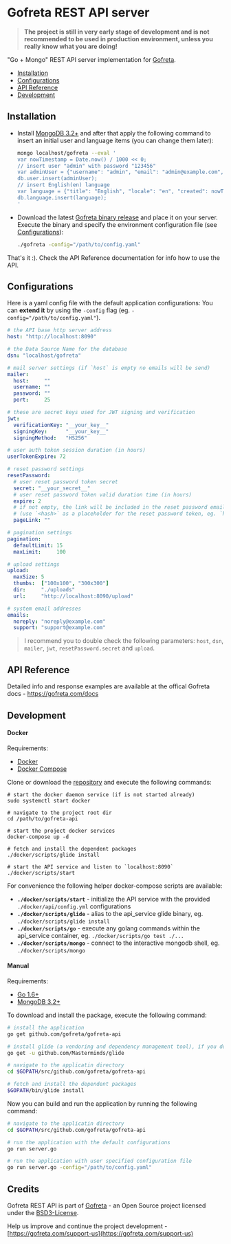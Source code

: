 Gofreta REST API server
======================================================================

> **The project is still in very early stage of development and is not recommended to be used in production environment, unless you really know what you are doing!**

"Go + Mongo" REST API server implementation for [Gofreta](https://gofreta.com).

- [Installation](#installation)
- [Configurations](#configurations)
- [API Reference](#api-reference)
- [Development](#development)

## Installation

- Install [MongoDB 3.2+](https://www.mongodb.com/download-center?jmp=nav#community) and after that apply the following command to insert an initial user and language items (you can change them later):
  ```bash
  mongo localhost/gofreta --eval '
  var nowTimestamp = Date.now() / 1000 << 0;
  // insert user "admin" with password "123456"
  var adminUser = {"username": "admin", "email": "admin@example.com", "status": "active", "password_hash": "$2a$12$rdX7N6gpAzKJ/7DzCMyVdeRaTUv6faL6GxhTODzlJcuDHRf4hedoO", "reset_password_hash": "", "access": {"user": ["index", "view", "create", "update", "delete"], "key": ["index", "view", "create", "update", "delete"], "language": ["create", "update", "delete"], "media": ["index", "view", "upload", "update", "delete", "replace"], "collection": ["index", "view", "create", "update", "delete"]}, "created": nowTimestamp, "modified": nowTimestamp};
  db.user.insert(adminUser);
  // insert English(en) language
  var language = {"title": "English", "locale": "en", "created": nowTimestamp, "modified": nowTimestamp};
  db.language.insert(language);
  '
  ```

- Download the latest [Gofreta binary release](https://github.com/gofreta/gofreta-api/releases) and place it on your server.
  Execute the binary and specify the environment configuration file (see [Configurations](#configurations)):
  ```bash
  ./gofreta -config="/path/to/config.yaml"
  ```

That's it :). Check the API Reference documentation for info how to use the API.


## Configurations

Here is a yaml config file with the default application configurations:
You can <strong>extend it</strong> by using the `-config` flag (eg. `-config="/path/to/config.yaml"`).

```yaml
# the API base http server address
host: "http://localhost:8090"

# the Data Source Name for the database
dsn: "localhost/gofreta"

# mail server settings (if `host` is empty no emails will be send)
mailer:
  host:     ""
  username: ""
  password: ""
  port:     25

# these are secret keys used for JWT signing and verification
jwt:
  verificationKey: "__your_key__"
  signingKey:      "__your_key__"
  signingMethod:   "HS256"

# user auth token session duration (in hours)
userTokenExpire: 72

# reset password settings
resetPassword:
  # user reset password token secret
  secret: "__your_secret__"
  # user reset password token valid duration time (in hours)
  expire: 2
  # if not empty, the link will be included in the reset password email
  # (use `<hash>` as a placeholder for the reset password token, eg. `http://example.com/reset-password/<hash>`)
  pageLink: ""

# pagination settings
pagination:
  defaultLimit: 15
  maxLimit:     100

# upload settings
upload:
  maxSize: 5
  thumbs:  ["100x100", "300x300"]
  dir:     "./uploads"
  url:     "http://localhost:8090/upload"

# system email addresses
emails:
  noreply: "noreply@example.com"
  support: "support@example.com"
```

> I recommend you to double check the following parameters: `host`, `dsn`, `mailer`, `jwt`, `resetPassword.secret` and `upload`.


## API Reference

Detailed info and response examples are available at the offical Gofreta docs - https://gofreta.com/docs


## Development

#### Docker

Requirements:

- [Docker](https://docs.docker.com/install/)
- [Docker Compose](https://docs.docker.com/compose/install/)

Clone or download the [repository](https://github.com/gofreta/gofreta-api) and execute the following commands:

```
# start the docker daemon service (if is not started already)
sudo systemctl start docker

# navigate to the project root dir
cd /path/to/gofreta-api

# start the project docker services
docker-compose up -d

# fetch and install the dependent packages
./docker/scripts/glide install

# start the API service and listen to `localhost:8090`
./docker/scripts/start
```

For convenience the following helper docker-compose scripts are available:

- **`./docker/scripts/start`** - initialize the API service with the provided `./docker/api/config.yml` configurations
- **`./docker/scripts/glide`** - alias to the api_service glide binary, eg. `./docker/scripts/glide install`
- **`./docker/scripts/go`**    - execute any golang commands within the api_service container, eg. `./docker/scripts/go test ./...`
- **`./docker/scripts/mongo`** - connect to the interactive mongodb shell, eg. `./docker/scripts/mongo`


#### Manual

Requirements:

- [Go 1.6+](https://golang.org/doc/install)
- [MongoDB 3.2+](https://www.mongodb.com/download-center?jmp=nav#community)

To download and install the package, execute the following command:
```bash
# install the application
go get github.com/gofreta/gofreta-api

# install glide (a vendoring and dependency management tool), if you don't have it yet
go get -u github.com/Masterminds/glide

# navigate to the applicatin directory
cd $GOPATH/src/github.com/gofreta/gofreta-api

# fetch and install the dependent packages
$GOPATH/bin/glide install
```

Now you can build and run the application by running the following command:
```bash
# navigate to the applicatin directory
cd $GOPATH/src/github.com/gofreta/gofreta-api

# run the application with the default configurations
go run server.go

# run the application with user specified configuration file
go run server.go -config="/path/to/config.yaml"
```


## Credits

Gofreta REST API is part of [Gofreta](https://gofreta.com) - an Open Source project licensed under the [BSD3-License](LICENSE.md).

Help us improve and continue the project development - [https://gofreta.com/support-us](https://gofreta.com/support-us)
